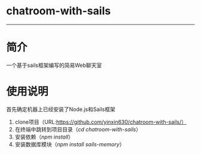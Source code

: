 # chatroom-with-sails
-------------
# 简介

一个基于sails框架编写的简易Web聊天室


# 使用说明
首先确定机器上已经安装了Node.js和Sails框架

1. clone项目（URL:https://github.com/yinxin630/chatroom-with-sails/）
2. 在终端中跳转到项目目录（*cd chatroom-with-sails*）
3. 安装依赖（*npm install*）
4. 安装数据库模块（*npm install sails-memory*）